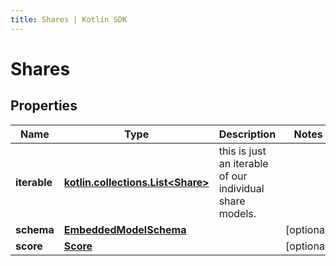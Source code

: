 ```yaml
---
title: Shares | Kotlin SDK
---
```




# Shares

## Properties
Name | Type | Description | Notes
------------ | ------------- | ------------- | -------------
**iterable** | [**kotlin.collections.List&lt;Share&gt;**](Share) | this is just an iterable of our individual share models. | 
**schema** | [**EmbeddedModelSchema**](EmbeddedModelSchema) |  |  [optional]
**score** | [**Score**](Score) |  |  [optional]




